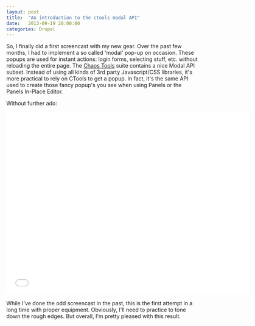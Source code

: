 ```yaml
---
layout: post
title:  "An introduction to the ctools modal API"
date:   2013-09-19 20:00:00
categories: Drupal
---
```

So, I finally did a first screencast with my new gear. Over the past few months,
I had to implement a so called 'modal' pop-up on occasion. These popups are used
for instant actions: login forms, selecting stuff, etc. without reloading the
entire page. The <a href="http://drupal.org/project/ctools">Chaos Tools</a>
suite contains a nice Modal API subset. Instead of using all kinds of 3rd party
Javascript/CSS libraries, it's more practical to rely on CTools to get a popup.
In fact, it's the same API used to create those fancy popup's you see when using
 Panels or the Panels In-Place Editor.

Without further ado:

<iframe width="640" height="480" src="//www.youtube.com/embed/3owC1IlPOQc" frameborder="0" allowfullscreen=""></iframe>

While I've done the odd screencast in the past, this is the first attempt in a
long time with proper equipment. Obviously, I'll need to practice to tone down
the rough edges. But overall, I'm pretty pleased with this result.
